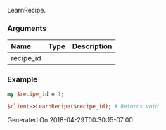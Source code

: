 LearnRecipe.
### Arguments
**Name**|**Type**|**Description**
:---|:---|:---
recipe_id||

### Example

```perl
my $recipe_id = 1;

$client->LearnRecipe($recipe_id); # Returns void
```


Generated On 2018-04-29T00:30:15-07:00